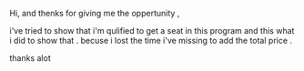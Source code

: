 Hi, and thenks for giving me the oppertunity ,

i've tried to show that i'm qulified to get a seat in this program and this what i did to show that . becuse i lost the time i've missing to add the total price .

thanks alot
